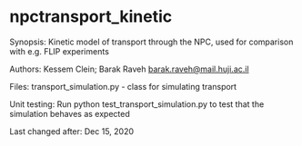 # npctransport_kinetic
Synopsis:
Kinetic model of transport through the NPC, used for comparison with e.g. FLIP experiments

Authors:
Kessem Clein;
Barak Raveh barak.raveh@mail.huji.ac.il

Files:
transport_simulation.py - class for simulating transport

Unit testing:
Run python test_transport_simulation.py to test that the simulation behaves as expected

Last changed after:
Dec 15, 2020

